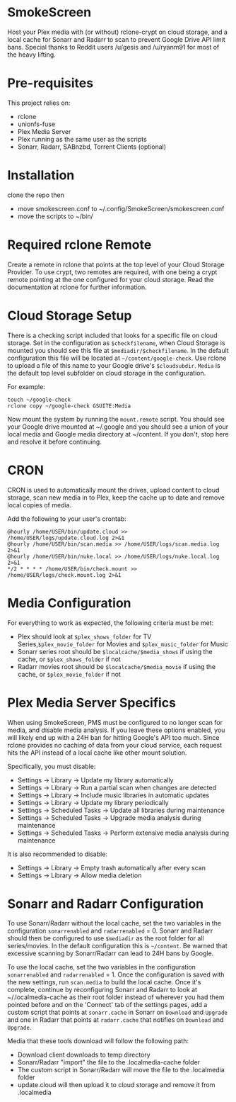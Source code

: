 # SmokeScreen
Host your Plex media with (or without) rclone-crypt on cloud storage, and a local cache for Sonarr and Radarr to scan to prevent Google Drive API limit bans. Special thanks to Reddit users /u/gesis and /u/ryanm91 for most of the heavy lifting.

# Pre-requisites
This project relies on:
* rclone
* unionfs-fuse
* Plex Media Server
* Plex running as the same user as the scripts
* Sonarr, Radarr, SABnzbd, Torrent Clients (optional)

# Installation
clone the repo then
* move smokescreen.conf to ~/.config/SmokeScreen/smokescreen.conf
* move the scripts to ~/bin/

# Required rclone Remote
    
Create a remote in rclone that points at the top level of your Cloud Storage Provider. To use crypt, two remotes are required, with one being a crypt remote pointing at the one configured for your cloud storage. Read the documentation at rclone for further information.

# Cloud Storage Setup
There is a checking script included that looks for a specific file on cloud storage. Set in the configuration as `$checkfilename`, when Cloud Storage is mounted you should see this file at `$mediadir/$checkfilename`. In the default configuration this file will be located at `~/content/google-check`. Use rclone to upload a file of this name to your Google drive's `$cloudsubdir`. `Media` is the default top level subfolder on cloud storage in the configuration.
    
For example:

    touch ~/google-check
    rclone copy ~/google-check GSUITE:Media

Now mount the system by running the `mount.remote` script. You should see your Google drive mounted at ~/.google and you should see a union of your local media and Google media directory at ~/content. If you don't, stop here and resolve it before continuing.

# CRON
CRON is used to automatically mount the drives, upload content to cloud storage, scan new media in to Plex, keep the cache up to date and remove local copies of media.

Add the following to your user's crontab:

    @hourly /home/USER/bin/update.cloud >> /home/USER/logs/update.cloud.log 2>&1
    @hourly /home/USER/bin/scan.media >> /home/USER/logs/scan.media.log 2>&1 
    @hourly /home/USER/bin/nuke.local >> /home/USER/logs/nuke.local.log 2>&1
    */2 * * * * /home/USER/bin/check.mount >> /home/USER/logs/check.mount.log 2>&1

# Media Configuration
For everything to work as expected, the following criteria must be met:

* Plex should look at `$plex_shows_folder` for TV Series,`$plex_movie_folder` for Movies and `$plex_music_folder` for Music
* Sonarr series root should be `$localcache/$media_shows` if using the cache, or `$plex_shows_folder` if not
* Radarr movies root should be `$localcache/$media_movie` if using the cache, or `$plex_movie_folder` if not

# Plex Media Server Specifics
When using SmokeScreen, PMS must be configured to no longer scan for media, and disable media analysis. If you leave these options enabled, you will likely end up with a 24H ban for hitting Google's API too much. Since rclone provides no caching of data from your cloud service, each request hits the API instead of a local cache like other mount solution.

Specifically, you must disable:
* Settings -> Library -> Update my library automatically
* Settings -> Library -> Run a partial scan when changes are detected
* Settings -> Library -> Include music libraries in automatic updates
* Settings -> Library -> Update my library periodically
* Settings -> Scheduled Tasks -> Update all libraries during maintenance
* Settings -> Scheduled Tasks -> Upgrade media analysis during maintenance
* Settings -> Scheduled Tasks -> Perform extensive media analysis during maintenance

It is also recommended to disable:
* Settings -> Library -> Empty trash automatically after every scan
* Settings -> Library -> Allow media deletion

# Sonarr and Radarr Configuration
To use Sonarr/Radarr without the local cache, set the two variables in the configuration `sonarrenabled` and `radarrenabled` = 0. Sonarr and Radarr should then be configured to use `$mediadir` as the root folder for all series/movies. In the default configuration this is `~/content`. Be warned that excessive scanning by Sonarr/Radarr can lead to 24H bans by Google.

To use the local cache, set the two variables in the configuration `sonarrenabled` and `radarrenabled` = 1. Once the configuration is saved with the new settings, run `scan.media` to build the local cache. Once it's complete, continue by reconfiguring Sonarr and Radarr to look at ~/.localmedia-cache as their root folder instead of wherever you had them pointed before and on the 'Connect' tab of the settings pages, add a custom script that points at `sonarr.cache` in Sonarr on `Download` and `Upgrade` and one in Radarr that points at `radarr.cache` that notifies on `Download` and `Upgrade`.

Media that these tools download will follow the following path:

* Download client downloads to temp directory
* Sonarr/Radarr "import" the file to the .localmedia-cache folder
* The custom script in Sonarr/Radarr will move the file to the .localmedia folder
* update.cloud will then upload it to cloud storage and remove it from .localmedia
